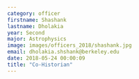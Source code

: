 ```yaml
---
category: officer
firstname: Shashank
lastname: Dholakia
year: Second
major: Astrophysics
image: images/officers_2018/shashank.jpg
email: dholakia.shshank@berkeley.edu
date: 2018-05-24 00:00:09
title: "Co-Historian"
---
```

